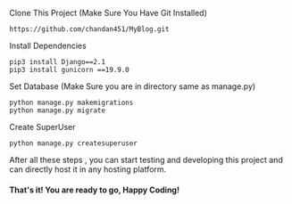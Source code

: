 Clone This Project (Make Sure You Have Git Installed)
```
https://github.com/chandan451/MyBlog.git
```
Install Dependencies 

```
pip3 install Django==2.1
pip3 install gunicorn ==19.9.0
```

Set Database (Make Sure you are in directory same as manage.py)
```
python manage.py makemigrations
python manage.py migrate
```
Create SuperUser 
```
python manage.py createsuperuser
```

After all these steps , you can start testing and developing this project and can directly host it in any hosting platform. 

#### That's it! You are ready to go, Happy Coding!
